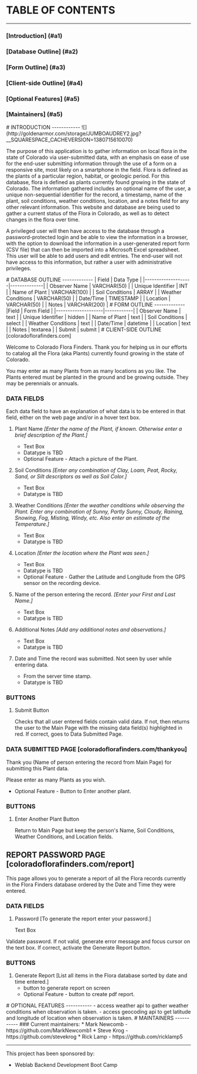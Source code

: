 # TABLE OF CONTENTS
---------------------
   
### [Introduction] (#a1)
### [Database Outline] (#a2)
### [Form Outline] (#a3)
### [Client-side Outline] (#a4)
### [Optional Features] (#a5)
### [Maintainers] (#a5)

<a name="a1"/>
# INTRODUCTION
------------
![] (http://goldenarmor.com/storage/JUMBOAUDREY2.jpg?__SQUARESPACE_CACHEVERSION=1380715610070)

The purpose of this application is to gather information on local flora in the state of Colorado via user-submitted data, with an emphasis on ease of use for the end-user submitting information through the use of a form on a responsive site, most likely on a smartphone in the field. Flora is defined as the plants of a particular region, habitat, or geologic period. For this database, flora is defined
as plants currently found growing in the state of Colorado. The information gathered includes an optional name of the user, a unique non-sequential identifier for the record, a timestamp, name of the plant, soil conditions, weather conditions, location, and a notes field for any other relevant information. This website and database are being used to gather a current status of the Flora in Colorado, as well as to detect changes in the flora over time.

A privileged user will then have access to the database through a password-protected login and be able to view the information in a browser, with the option to download the information in a user-generated report form (CSV file) that can then be imported into a Microsoft Excel spreadsheet. This user will  be able to add users and edit entries. The end-user will not have access to this information, but rather a user with administrative privileges. 


<a name="a2"/>
# DATABASE OUTLINE
-------------
| Field              | Data Type    |
|--------------------|--------------|
| Observer Name      | VARCHAR(50)  |
| Unique Identifier  | INT          |
| Name of Plant      | VARCHAR(100) |
| Soil Conditions    | ARRAY        |
| Weather Conditions | VARCHAR(50)  |
| Date/Time          | TIMESTAMP    |
| Location           | VARCHAR(50)  |
| Notes              | VARCHAR(200) |
<a name="a3"/>
# FORM OUTLINE
-------------
|Field               | Form Field |
|--------------------|------------|
| Observer Name      | text       |
| Unique Identifier  | hidden     |
| Name of Plant      | text       |
| Soil Conditions    | select     |
| Weather Conditions | text       |
| Date/Time          | datetime   |
| Location           |  text      |
| Notes              | textarea   |
| Submit             | submit     |

<a name="a4"/>
# CLIENT-SIDE OUTLINE   [coloradoflorafinders.com]


Welcome to Colorado Flora Finders.  Thank you for helping us in our efforts to catalog all the Flora (aka Plants)
currently found growing in the state of Colorado.

You may enter as many Plants from as many locations as you like.  The Plants entered must be planted in the ground and
be growing outside.  They may be perennials or annuals.

### DATA FIELDS

Each data field to have an explanation of what data is to be entered in that field, either on the web page and/or in a
hover text box.

1.  Plant Name  *[Enter the name of the Plant, if known.  Otherwise enter a brief description of the Plant.]*
    - Text Box
    - Datatype is TBD
    - Optional Feature - Attach a picture of the Plant.

2.  Soil Conditions  *[Enter any combination of Clay, Loam, Peat, Rocky, Sand, or Silt descriptors as well
    as Soil Color.]*
    - Text Box
    - Datatype is TBD

3.  Weather Conditions  *[Enter the weather conditions while observing the Plant.  Enter any combination
    of Sunny, Partly Sunny, Cloudy, Raining, Snowing, Fog, Misting, Windy, etc.  Also enter an estimate of
    the Temperature.]*
    - Text Box
    - Datatype is TBD

4.  Location  *[Enter the location where the Plant was seen.]*
    - Text Box
    - Datatype is TBD
    - Optional Feature - Gather the Latitude and Longitude from the GPS sensor on the recording device.

5.  Name of the person entering the record.  *[Enter your First and Last Name.]*
    - Text Box
    - Datatype is TBD

6.  Additional Notes     *[Add any additional notes and observations.]*
    - Text Box
    - Datatype is TBD

7.  Date and Time the record was submitted.  Not seen by user while entering data.
    - From the server time stamp.
    - Datatype is TBD

### BUTTONS

1.  Submit Button

    Checks that all user entered fields contain valid data.  If not, then returns the user to the Main Page
      with the missing data field(s) highlighted in red.  If correct, goes to Data Submitted Page.


### DATA SUBMITTED PAGE    [coloradoflorafinders.com/thankyou]


Thank you (Name of person entering the record from Main Page) for submitting this Plant data.

Please enter as many Plants as you wish.

- Optional Feature - Button to Enter another plant.

### BUTTONS

1.  Enter Another Plant Button
    
    Return to Main Page but keep the person's Name, Soil Conditions, Weather Conditions, and Location
      fields.



## **REPORT PASSWORD PAGE**     [coloradoflorafinders.com/report]

This page allows you to generate a report of all the Flora records currently in the Flora Finders database ordered by
the Date and Time they were entered.

### DATA FIELDS

1.  Password     [To generate the report enter your password.]

    Text Box

Validate password.  If not valid, generate error message and focus cursor on the text box.  If correct, activate the
Generate Report button.

### BUTTONS

1.  Generate Report     [List all items in the Flora database sorted by date and time entered.]
    - button to generate report on screen
    - Optional Feature - button to create pdf report.
    
<a name="a5"/> 
# OPTIONAL FEATURES
-----------
- access weather api to gather weather conditions when observation is taken.
- access geocoding api to get latitude and longitude of location when observation is taken.

<a name="a6"/>   
# MAINTAINERS
-----------
### Current maintainers:
* Mark Newcomb - https://github.com/MarkNewcomb1
* Steve Krog - https://github.com/stevekrog
* Rick Lamp - https://github.com/ricklamp5

----------------------
This project has been sponsored by:
 * Weblab Backend Development Boot Camp